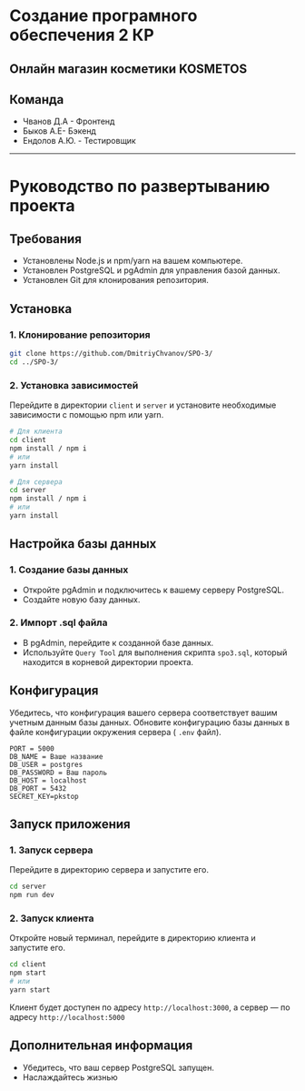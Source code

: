 # Создание програмного обеспечения 2 КР 
## Онлайн магазин косметики KOSMETOS


## Команда

- Чванов Д.А - Фронтенд
- Быков А.Е- Бэкенд
- Ендолов А.Ю. - Тестировщик

---


# Руководство по развертыванию проекта

## Требования

- Установлены Node.js и npm/yarn на вашем компьютере.
- Установлен PostgreSQL и pgAdmin для управления базой данных.
- Установлен Git для клонирования репозитория.

## Установка

### 1. Клонирование репозитория

```bash
git clone https://github.com/DmitriyChvanov/SPO-3/
cd ../SPO-3/
```

### 2. Установка зависимостей

Перейдите в директории `client` и `server` и установите необходимые зависимости с помощью npm или yarn.

```bash
# Для клиента
cd client
npm install / npm i
# или
yarn install

# Для сервера
cd server
npm install / npm i
# или
yarn install
```

## Настройка базы данных

### 1. Создание базы данных

- Откройте pgAdmin и подключитесь к вашему серверу PostgreSQL.
- Создайте новую базу данных.

### 2. Импорт .sql файла

- В pgAdmin, перейдите к созданной базе данных.
- Используйте `Query Tool` для выполнения скрипта `spo3.sql`, который находится в корневой директории проекта.

## Конфигурация

Убедитесь, что конфигурация вашего сервера соответствует вашим учетным данным базы данных. Обновите конфигурацию базы данных в файле конфигурации окружения сервера ( `.env` файл).

```env
PORT = 5000
DB_NAME = Ваше название
DB_USER = postgres
DB_PASSWORD = Ваш пароль
DB_HOST = localhost
DB_PORT = 5432
SECRET_KEY=pkstop
```

## Запуск приложения

### 1. Запуск сервера

Перейдите в директорию сервера и запустите его.

```bash
cd server
npm run dev
```

### 2. Запуск клиента

Откройте новый терминал, перейдите в директорию клиента и запустите его.

```bash
cd client
npm start
# или
yarn start
```

Клиент будет доступен по адресу `http://localhost:3000`, а сервер — по адресу `http://localhost:5000`

## Дополнительная информация

- Убедитесь, что ваш сервер PostgreSQL запущен.
- Наслаждайтесь жизнью
